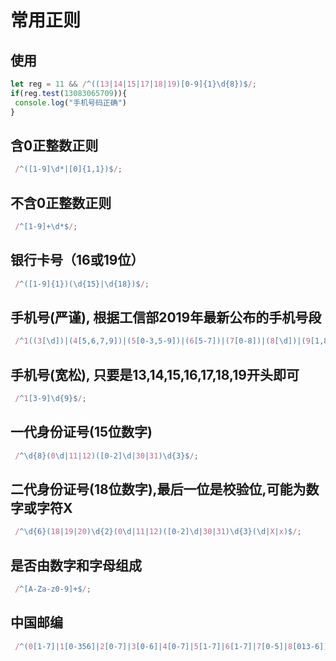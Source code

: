 # 常用正则

## 使用

```js
let reg = 11 && /^((13|14|15|17|18|19)[0-9]{1}\d{8})$/;
if(reg.test(13083065709)){
 console.log("手机号码正确")
}
```

## 含0正整数正则

```js
 /^([1-9]\d*|[0]{1,1})$/;
```

## 不含0正整数正则

```js
 /^[1-9]+\d*$/;
```

## 银行卡号（16或19位）

```js
 /^([1-9]{1})(\d{15}|\d{18})$/;
```

## 手机号(严谨), 根据工信部2019年最新公布的手机号段

```js
 /^1((3[\d])|(4[5,6,7,9])|(5[0-3,5-9])|(6[5-7])|(7[0-8])|(8[\d])|(9[1,8,9]))\d{8}$/;
```

## 手机号(宽松), 只要是13,14,15,16,17,18,19开头即可

```js
 /^1[3-9]\d{9}$/;
```

## 一代身份证号(15位数字)

```js
 /^\d{8}(0\d|11|12)([0-2]\d|30|31)\d{3}$/;
```

## 二代身份证号(18位数字),最后一位是校验位,可能为数字或字符X

```js
 /^\d{6}(18|19|20)\d{2}(0\d|11|12)([0-2]\d|30|31)\d{3}(\d|X|x)$/;
```

## 是否由数字和字母组成

```js
 /^[A-Za-z0-9]+$/;
```

## 中国邮编

```js
 /^(0[1-7]|1[0-356]|2[0-7]|3[0-6]|4[0-7]|5[1-7]|6[1-7]|7[0-5]|8[013-6])\d{4}$/;
```
